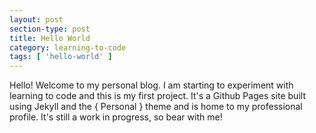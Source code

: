 ```yaml
---
layout: post
section-type: post
title: Hello World
category: learning-to-code
tags: [ 'hello-world' ]
---
```


Hello! Welcome to my personal blog. I am starting to experiment with learning to code and this is my first project. It's a Github Pages site built using Jekyll and the { Personal } theme and is home to my professional profile. It's still a work in progress, so bear with me!

